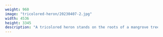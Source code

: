```yaml
---
weight: 960
image: "tricolored-heron/20230407-2.jpg"
width: 4536
height: 3345
description: "A tricolored heron stands on the roots of a mangrove tree<br/>f/4.8, 1/400, 100mm, iso800"
---
```

